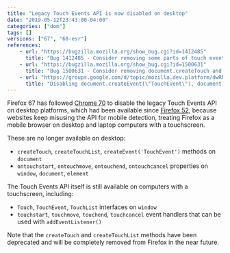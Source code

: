 ```yaml
---
title: "Legacy Touch Events API is now disabled on desktop"
date: "2019-05-12T23:43:00-04:00"
categories: ["dom"]
tags: []
versions: ["67", "68-esr"]
references:
    - url: "https://bugzilla.mozilla.org/show_bug.cgi?id=1412485"
      title: "Bug 1412485 - Consider removing some parts of touch event APIs on desktop"
    - url: "https://bugzilla.mozilla.org/show_bug.cgi?id=1500631"
      title: "Bug 1500631 - Consider removing document.createTouch and document.createTouchList"
    - url: "https://groups.google.com/d/topic/mozilla.dev.platform/dwRNENReBuU/discussion"
      title: "Disabling document.createEvent(\"TouchEvent\"), document.createTouch* and ontouch* event handlers on desktop"
---
```

Firefox 67 has followed [Chrome 70](https://www.chromestatus.com/feature/4764225348042752) to disable the legacy Touch Events API on desktop platforms, which had been available since [Firefox 52](https://www.fxsitecompat.dev/en-CA/docs/2016/touch-event-support-has-been-re-enabled-on-windows-desktop/), because websites keep misusing the API for mobile detection, treating Firefox as a mobile browser on desktop and laptop computers with a touchscreen.

These are no longer available on desktop:

* `createTouch`, `createTouchList`, `createEvent('TouchEvent')` methods on `document`
* `ontouchstart`, `ontouchmove`, `ontouchend`, `ontouchcancel` properties on `window`, `document`, `element`

The Touch Events API itself is still available on computers with a touchscreen, including:

* `Touch`, `TouchEvent`, `TouchList` interfaces on `window`
* `touchstart`, `touchmove`, `touchend`, `touchcancel` event handlers that can be used with `addEventListener()`

Note that the `createTouch` and `createTouchList` methods have been deprecated and will be completely removed from Firefox in the near future.
